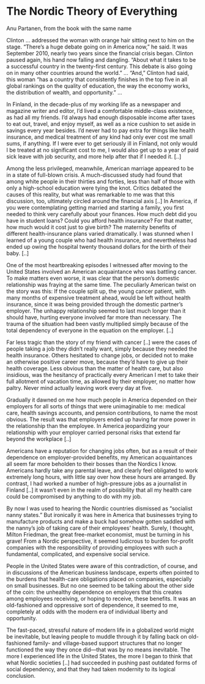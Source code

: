 # The Nordic Theory of Everything

Anu Partanen, from the book with the same name

Clinton ... addressed the woman with orange hair sitting next to him
on the stage. “There’s a huge debate going on in America now,” he
said. It was September 2010, nearly two years since the financial
crisis began. Clinton paused again, his hand now falling and
dangling. “About what it takes to be a successful country in the
twenty-first century. This debate is also going on in many other
countries around the world.” ...  “And,” Clinton had said, this woman
“has a country that consistently finishes in the top five in all
global rankings on the quality of education, the way the economy
works, the distribution of wealth, and opportunity.” ...

In Finland, in the decade-plus of my working life as a newspaper and
magazine writer and editor, I’d lived a comfortable middle-class
existence, as had all my friends. I’d always had enough disposable
income after taxes to eat out, travel, and enjoy myself, as well as a
nice cushion to set aside in savings every year besides. I’d never had
to pay extra for things like health insurance, and medical treatment
of any kind had only ever cost me small sums, if anything. If I were
ever to get seriously ill in Finland, not only would I be treated at
no significant cost to me, I would also get up to a year of paid sick
leave with job security, and more help after that if I needed it. [..]

Among the less privileged, meanwhile, American marriage appeared to be
in a state of full-blown crisis. A much-discussed study had found that
among white people in their thirties and forties, less than half of
those with only a high-school education were tying the knot. Critics
debated the causes of this reality, but what was remarkable to me was
that this discussion, too, ultimately circled around the financial
axis [..] In America, if you were contemplating getting married and
starting a family, you first needed to think very carefully about your
finances. How much debt did you have in student loans? Could you
afford health insurance? For that matter, how much would it cost just
to give birth? The maternity benefits of different health-insurance
plans varied dramatically. I was stunned when I learned of a young
couple who had health insurance, and nevertheless had ended up owing
the hospital twenty thousand dollars for the birth of their baby. [..]

One of the most heartbreaking episodes I witnessed after moving to the
United States involved an American acquaintance who was battling
cancer. To make matters even worse, it was clear that the person’s
domestic relationship was fraying at the same time. The peculiarly
American twist on the story was this: If the couple split up, the
young cancer patient, with many months of expensive treatment ahead,
would be left without health insurance, since it was being provided
through the domestic partner’s employer. The unhappy relationship
seemed to last much longer than it should have, hurting everyone
involved far more than necessary. The trauma of the situation had been
vastly multiplied simply because of the total dependency of everyone
in the equation on the employer. [..]

Far less tragic than the story of my friend with cancer [..] were the
cases of people taking a job they didn’t really want, simply because
they needed the health insurance. Others hesitated to change jobs, or
decided not to make an otherwise positive career move, because they’d
have to give up their health coverage. Less obvious than the matter of
health care, but also insidious, was the hesitancy of practically
every American I met to take their full allotment of vacation time, as
allowed by their employer, no matter how paltry. Never mind actually
leaving work every day at five.

Gradually it dawned on me how much people in America depended on their
employers for all sorts of things that were unimaginable to me:
medical care, health savings accounts, and pension contributions, to
name the most obvious. The result was that employers ended up having
far more power in the relationship than the employee. In America
jeopardizing your relationship with your employer carried personal
risks that extend far beyond the workplace [..]

Americans have a reputation for changing jobs often, but as a result
of their dependence on employer-provided benefits, my American
acquaintances all seem far more beholden to their bosses than the
Nordics I know. Americans hardly take any parental leave, and clearly
feel obligated to work extremely long hours, with little say over how
these hours are arranged. By contrast, I had worked a number of
high-pressure jobs as a journalist in Finland [..] it wasn’t even in
the realm of possibility that all my health care could be compromised
by anything to do with my job.

By now I was used to hearing the Nordic countries dismissed as
“socialist nanny states.” But ironically it was here in America that
businesses trying to manufacture products and make a buck had somehow
gotten saddled with the nanny’s job of taking care of their employees’
health. Surely, I thought, Milton Friedman, the great free-market
economist, must be turning in his grave! From a Nordic perspective, it
seemed ludicrous to burden for-profit companies with the
responsibility of providing employees with such a fundamental,
complicated, and expensive social service.

People in the United States were aware of this contradiction, of
course, and in discussions of the American business landscape, experts
often pointed to the burdens that health-care obligations placed on
companies, especially on small businesses. But no one seemed to be
talking about the other side of the coin: the unhealthy dependence on
employers that this creates among employees receiving, or hoping to
receive, these benefits. It was an old-fashioned and oppressive sort
of dependence, it seemed to me, completely at odds with the modern era
of individual liberty and opportunity.

The fast-paced, stressful nature of modern life in a globalized world
might be inevitable, but leaving people to muddle through it by
falling back on old-fashioned family- and village-based support
structures that no longer functioned the way they once did—that was by
no means inevitable. The more I experienced life in the United States,
the more I began to think that what Nordic societies [..] had
succeeded in pushing past outdated forms of social dependency, and
that they had taken modernity to its logical conclusion.
